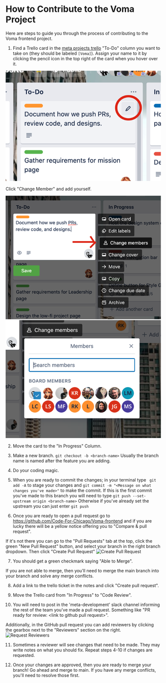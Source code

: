 # How to Contribute to the Voma Project
Here are steps to guide you through the process of contributing to the Voma frontend project. 

1. Find a Trello card in the [meta projects trello](https://trello.com/b/R9csrAIP/meta-projects) "To-Do" column you want to take on (they should be labeled `[Voma]`). Assign your name to it by clicking the pencil icon in the top right of the card when you hover over it. 

![Pencil Icon](how-to-contribute-images/Pencil.png)

Click "Change Member" and add yourself. 

![Change User](how-to-contribute-images/ChangeUser.png)
![Find User](how-to-contribute-images/FindUser.png)

2. Move the card to the "In Progress" Column. 

3. Make a new branch. ```git checkout -b <branch-name>``` Usually the branch name is named after the feature you are adding.

4. Do your coding magic. 

5. When you are ready to commit the changes; in your terminal type
``` git add -A``` to stage your changes and ```git commit -m "<Message on what changes you've made>"``` to make the commit. 
If this is the first commit you've made to this branch you will need to type ```git push --set-upstream origin <branch-name>```
Otherwise if you've already set the upstream you can just enter ```git push```

6. Once you are ready to open a pull request go to https://github.com/Code-For-Chicago/Voma-frontend and if you are lucky there will be a yellow notice offering you to "Compare & pull request".

If it's not there you can go to the "Pull Requests" tab at the top, click the green "New Pull Request" button, and select your branch in the right branch dropdown. Then click "Create Pull Request"
![Create Pull Request](how-to-contribute-images/PR.png)

7. You should get a green checkmark saying "Able to Merge".

If you are not able to merge, then you'll need to merge the main branch into your branch and solve any merge conflicts.

8. Add a link to the trello ticket in the notes and click "Create pull request". 

9. Move the Trello card from "In Progress" to "Code Review".

10. You will need to post in the 'meta-development' slack channel informing the rest of the team you've made a pull request. Something like "PR ready for review: \<link to github pull request\>".

Additionally, in the GitHub pull request you can add reviewers by clicking the gearbox next to the "Reviewers" section on the right. 
![Request Reviewers](how-to-contribute-images/RequestGear.png)

11. Sometimes a reviewer will see changes that need to be made. They may write notes on what you should fix. Repeat steps 4-10 if changes are requested. 

12. Once your changes are approved, then you are ready to merge your branch! Go ahead and merge to main. If you have any merge conflicts, you'll need to resolve those first.